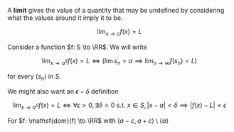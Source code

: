 A **limit** gives the value of a quantity that may be undefined by considering what the values around it imply it to be.

$$
\lim_{x \to c} f(x) = L
$$

Consider a function $f: S \to \RR$. We will write

$$
\lim_{x \to a^S} f(x) = L \iff \left( \lim s_n = a \implies \lim_{n \to \infty} f(s_n) = L \right)
$$

for every $(s_n)$ in $S$.

We might also want an $\epsilon-\delta$ definition

$$
\lim_{x\to a^S} f(x) = L \iff \forall \epsilon > 0, \exists \delta > 0 \text{ s.t. } x\in S, | x - a | < \delta \implies |f(x) - L| < \epsilon
$$

For $f: \mathsf{dom}(f) \to \RR$ with $(a - c, a+c) \setminus \{ a \}$